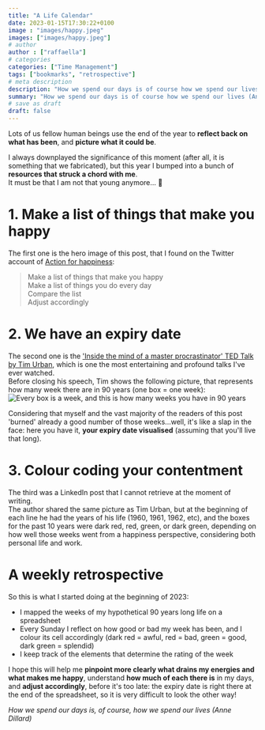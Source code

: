 ```yaml
---
title: "A Life Calendar"
date: 2023-01-15T17:30:22+0100
image : "images/happy.jpeg"
images: ["images/happy.jpeg"]
# author
author : ["raffaella"]
# categories
categories: ["Time Management"]
tags: ["bookmarks", "retrospective"]
# meta description
description: "How we spend our days is of course how we spend our lives (Annie Dillard)"
summary: "How we spend our days is of course how we spend our lives (Annie Dillard)"
# save as draft
draft: false
---
```

Lots of us fellow human beings use the end of the year to **reflect back on what has been**, and **picture what it could be**.

I always downplayed the significance of this moment (after all, it is something that we fabricated), but this year I bumped into a bunch of **resources that struck a chord with me**.<br>
It must be that I am not that young anymore... :see_no_evil:

# 1. Make a list of things that make you happy

The first one is the hero image of this post, that I found on the Twitter account of [Action for happiness](https://actionforhappiness.org/):
> Make a list of things that make you happy<br>
> Make a list of things you do every day<br>
> Compare the list<br>
> Adjust accordingly

# 2. We have an expiry date

The second one is the ['Inside the mind of a master procrastinator' TED Talk by Tim Urban](https://youtu.be/arj7oStGLkU), which is one the most entertaining and profound talks I've ever watched.<br>
Before closing his speech, Tim shows the following picture, that represents how many week there are in 90 years (one box = one week):
![Every box is a week, and this is how many weeks you have in 90 years](/images/90years.png)

Considering that myself and the vast majority of the readers of this post 'burned' already a good number of those weeks...well, it's like a slap in the face: here you have it, **your expiry date visualised** (assuming that you'll live that long).

# 3. Colour coding your contentment

The third was a LinkedIn post that I cannot retrieve at the moment of writing.<br>
The author shared the same picture as Tim Urban, but at the beginning of each line he had the years of his life (1960, 1961, 1962, etc), and the boxes for the past 10 years were dark red, red, green, or dark green, depending on how well those weeks went from a happiness perspective, considering both personal life and work.

# A weekly retrospective

So this is what I started doing at the beginning of 2023:
* I mapped the weeks of my hypothetical 90 years long life on a spreadsheet
* Every Sunday I reflect on how good or bad my week has been, and I colour its cell accordingly (dark red = awful, red = bad, green = good, dark green = splendid)
* I keep track of the elements that determine the rating of the week

I hope this will help me **pinpoint more clearly what drains my energies and what makes me happy**, understand **how much of each there is** in my days, and **adjust accordingly**, before it's too late: the expiry date is right there at the end of the spreadsheet, so it is very difficult to look the other way!

_How we spend our days is, of course, how we spend our lives (Anne Dillard)_